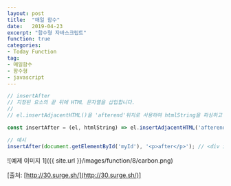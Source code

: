 ```yaml
---
layout: post
title:  "매일 함수"
date:   2019-04-23
excerpt: "함수형 자바스크립트"
function: true
categories:
- Today Function
tag:
- 매일함수
- 함수형
- javascript
---
```


```javascript
// insertAfter
// 지정된 요소의 끝 뒤에 HTML 문자열을 삽입합니다.
// 
// el.insertAdjacentHTML()을 'afterend'위치로 사용하여 htmlString을 파싱하고 el의 끝 뒤에 삽입합니다.

const insertAfter = (el, htmlString) => el.insertAdjacentHTML('afterend', htmlString);

// 예시
insertAfter(document.getElementById('myId'), '<p>after</p>'); // <div id="myId">...</div> <p>after</p>
```

![예제 이미지 1]({{ site.url }}/images/function/8/carbon.png)

[출처: [http://30.surge.sh/](http://30.surge.sh/)]
